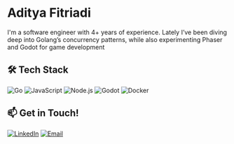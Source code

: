 # **Aditya Fitriadi**  
I'm a software engineer with 4+ years of experience. Lately I’ve been diving deep into Golang’s concurrency patterns, while also experimenting Phaser and Godot for game development 

## 🛠️ Tech Stack
![Go](https://img.shields.io/badge/Go-00ADD8?logo=go&logoColor=white)
![JavaScript](https://img.shields.io/badge/JavaScript-F7DF1E?logo=javascript&logoColor=white)
![Node.js](https://img.shields.io/badge/Node.js-339933?logo=node.js&logoColor=white)
![Godot](https://img.shields.io/badge/Godot-478CBF?logo=godot-engine&logoColor=white)
![Docker](https://img.shields.io/badge/Docker-2496ED?logo=docker&logoColor=white)

## 📫 Get in Touch!
<p>
  <a href="https://linkedin.com/in/aditya-fitriadi"><img src="https://img.shields.io/badge/LinkedIn-0A66C2?logo=linkedin&logoColor=white" alt="LinkedIn"></a>
  <a href="mailto:dev@adityafitriadi.com"><img src="https://img.shields.io/badge/Email-D14836?logo=gmail&logoColor=white" alt="Email"></a>
</p>
